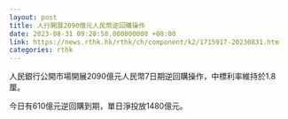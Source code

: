 ```yaml
---
layout: post
title: 人行開展2090億元人民幣逆回購操作
date: 2023-08-31 09:28:58.000000000 +08:00
link: https://news.rthk.hk/rthk/ch/component/k2/1715917-20230831.htm
categories: rthk
---
```


人民銀行公開市場開展2090億元人民幣7日期逆回購操作，中標利率維持於1.8厘。

今日有610億元逆回購到期，單日淨投放1480億元。
